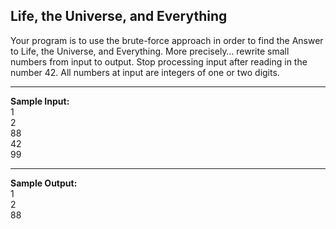 ## Life, the Universe, and Everything 

Your program is to use the brute-force approach in order to find the Answer to Life, the Universe, and Everything.
More precisely… rewrite small numbers from input to output. Stop processing input after reading in the number 42. 
All numbers at input are integers of one or two digits.
<hr>

**Sample Input:**<br>
1<br>
2<br>
88<br>
42<br>
99<br>
<hr>

**Sample Output:**<br>
1<br>
2<br>
88<br>
